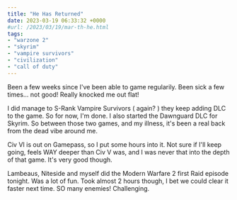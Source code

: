 ```yaml
---
title: "He Has Returned"
date: 2023-03-19 06:33:32 +0000
#url: /2023/03/19/mar-th-he.html
tags:
- "warzone 2"
- "skyrim"
- "vampire survivors"
- "civilization"
- "call of duty"
---
```

Been a few weeks since I've been able to game regularily.  Been sick a few times... not good! Really knocked me out flat!

I did manage to S-Rank Vampire Survivors ( again? ) they keep adding DLC to the game. So for now, I'm done.  I also started the Dawnguard DLC for Skyrim. So between those two games, and my illness, it's been a real back from the dead vibe around me.

Civ VI is out on Gamepass, so I put some hours into it.  Not sure if I'll keep going, feels WAY deeper than Civ V was, and I was never that into the depth of that game.  It's very good though.

Lambeaus, Niteside and myself did the Modern Warfare 2 first Raid episode tonight.  Was a lot of fun.  Took almost 2 hours though, I bet we could clear it faster next time. SO many enemies!  Challenging.